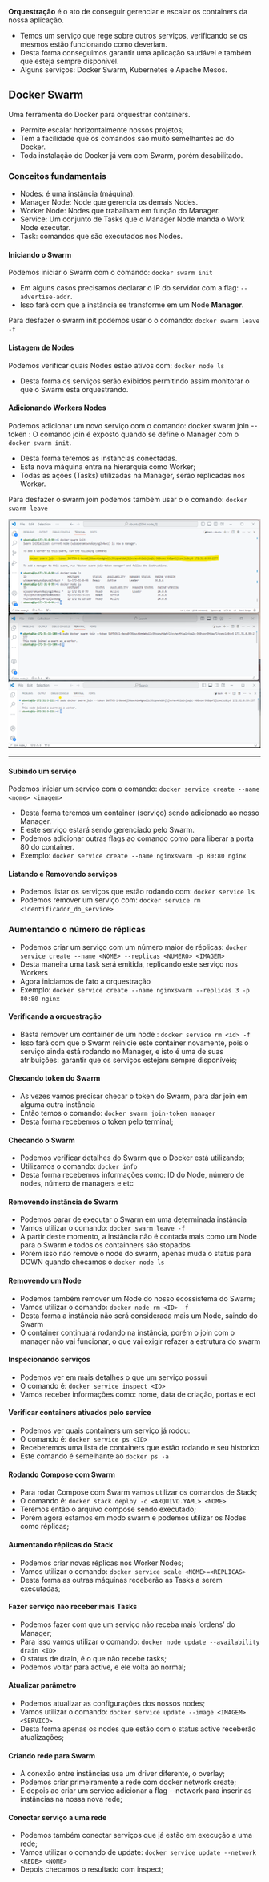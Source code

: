 
 **Orquestração** é o ato de conseguir gerenciar e escalar os containers da 
nossa aplicação.
- Temos um serviço que rege sobre outros serviços, verificando se os 
mesmos estão funcionando como deveriam.
- Desta forma conseguimos garantir uma aplicação saudável e também que 
esteja sempre disponível.
- Alguns serviços: Docker Swarm, Kubernetes e Apache Mesos.


## Docker Swarm

Uma ferramenta do Docker para orquestrar containers.
- Permite escalar horizontalmente nossos projetos;
- Tem a facilidade que os comandos são muito semelhantes ao do Docker.
- Toda instalação do Docker já vem com Swarm, porém desabilitado.


### Conceitos fundamentais
- Nodes: é uma instância (máquina).
- Manager Node: Node que gerencia os demais Nodes.
- Worker Node: Nodes que trabalham em função do Manager.
- Service: Um conjunto de Tasks que o Manager Node manda o Work Node executar.
- Task: comandos que são executados nos Nodes.

#### Iniciando o Swarm

Podemos iniciar o Swarm com o comando: ```docker swarm init```
- Em alguns casos precisamos declarar o IP do servidor com a flag: ```--advertise-addr```.
- Isso fará com que a instância se transforme em um Node **Manager**.

Para desfazer o swarm init podemos usar o o comando: ```docker swarm leave -f```

#### Listagem de Nodes
Podemos verificar quais Nodes estão ativos com: ```docker node ls```
- Desta forma os serviços serão exibidos permitindo assim monitorar o que o Swarm está orquestrando.


#### Adicionando Workers Nodes

 Podemos adicionar um novo serviço com o comando: docker swarm join --token <TOKEN> <IP>:<PORTA>
 O comando join é exposto quando se define o Manager com o ```docker swarm init```.
- Desta forma teremos as instancias conectadas.
- Esta nova máquina entra na hierarquia como Worker;
- Todas as ações (Tasks) utilizadas na Manager, serão replicadas nos Worker.

Para desfazer o swarm join podemos também usar o o comando: ```docker swarm leave```

![nodes](conectando_nodes.png)

--------------------------------------

#### Subindo um serviço
Podemos iniciar um serviço com o comando: ```docker service create --name <nome> <imagem>```
- Desta forma teremos um container (serviço) sendo adicionado ao nosso Manager.
- E este serviço estará sendo gerenciado pelo Swarm.
- Podemos adicionar outras flags ao comando como para liberar a porta 80 do container.
- Exemplo:
 ```docker service create --name nginxswarm -p 80:80 nginx```


#### Listando e Removendo serviços
- Podemos listar os serviços que estão rodando com: ```docker service ls```
- Podemos remover um serviço com: ```docker service rm <identificador_do_service>```


### Aumentando o número de réplicas
- Podemos criar um serviço com um número maior de réplicas: ```docker service create --name <NOME> --replicas <NUMERO> <IMAGEM>```
- Desta maneira uma task será emitida, replicando este serviço nos Workers
- Agora iniciamos de fato a orquestração
- Exemplo: ``` docker service create --name nginxswarm --replicas 3 -p 80:80 nginx ```


#### Verificando a orquestração
- Basta remover um container de um node : ```docker service rm <id> -f ```
- Isso fará com que o Swarm reinicie este container novamente, pois o serviço ainda está rodando no Manager, e isto é uma de suas atribuições: garantir que os serviços estejam sempre disponíveis;


#### Checando token do Swarm
- As vezes vamos precisar checar o token do Swarm, para dar join em alguma outra instância
- Então temos o comando: ```docker swarm join-token manager```
- Desta forma recebemos o token pelo terminal;

#### Checando o Swarm
- Podemos verificar detalhes do Swarm que o Docker está utilizando;
- Utilizamos o comando: ```docker info```
- Desta forma recebemos informações como: ID do Node, número de nodes, número de managers e etc


#### Removendo instância do Swarm
- Podemos parar de executar o Swarm em uma determinada instância
- Vamos utilizar o comando: ```docker swarm leave -f```
- A partir deste momento, a instância não é contada mais como um Node para o Swarm e todos os containners são stopados
- Porém isso não remove o node do swarm, apenas muda o status para DOWN quando checamos o ```docker node ls```


#### Removendo um Node
- Podemos também remover um Node do nosso ecossistema do Swarm;
- Vamos utilizar o comando: ```docker node rm <ID> -f ```
- Desta forma a instância não será considerada mais um Node, saindo do Swarm
- O container continuará rodando na instância, porém o join com o manager não vai funcionar, o que vai exigir refazer a estrutura do swarm


#### Inspecionando serviços
- Podemos ver em mais detalhes o que um serviço possui
- O comando é: ```docker service inspect <ID>```
- Vamos receber informações como: nome, data de criação, portas e ect


#### Verificar containers ativados pelo service
- Podemos ver quais containers um serviço já rodou:
- O comando é: ```docker service ps <ID>```
- Receberemos uma lista de containers que estão rodando e seu historico
- Este comando é semelhante ao ```docker ps -a```


#### Rodando Compose com Swarm
- Para rodar Compose com Swarm vamos utilizar os comandos de Stack;
- O comando é: ```docker stack deploy -c <ARQUIVO.YAML> <NOME>```
- Teremos então o arquivo compose sendo executado;
- Porém agora estamos em modo swarm e podemos utilizar os Nodes como
réplicas;



#### Aumentando réplicas do Stack
- Podemos criar novas réplicas nos Worker Nodes;
- Vamos utilizar o comando: ```docker service scale <NOME>=<REPLICAS>```
- Desta forma as outras máquinas receberão as Tasks a serem executadas;



#### Fazer serviço não receber mais Tasks
- Podemos fazer com que um serviço não receba mais ‘ordens’ do
Manager;
- Para isso vamos utilizar o comando: ```docker node update --availability
drain <ID>```
- O status de drain, é o que não recebe tasks;
- Podemos voltar para active, e ele volta ao normal;






#### Atualizar parâmetro
- Podemos atualizar as configurações dos nossos nodes;
- Vamos utilizar o comando: ```docker service update --image <IMAGEM>
<SERVICO>```
- Desta forma apenas os nodes que estão com o status active receberão
atualizações;



#### Criando rede para Swarm
- A conexão entre instâncias usa um driver diferente, o overlay;
- Podemos criar primeiramente a rede com docker network create;
- E depois ao criar um service adicionar a flag --network <REDE> para
inserir as instâncias na nossa nova rede;


#### Conectar serviço a uma rede
- Podemos também conectar serviços que já estão em execução a uma
rede;
- Vamos utilizar o comando de update: ```docker service update --network
<REDE> <NOME>```
- Depois checamos o resultado com inspect;













